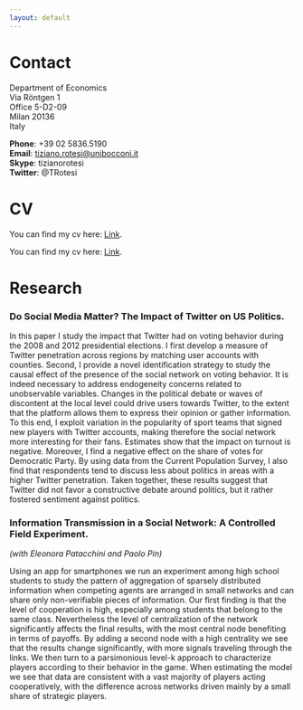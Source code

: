 ```yaml
---
layout: default
---
```


# Contact 

Department of Economics <br/>
Via Röntgen 1 <br/>
Office 5-D2-09 <br/>
Milan 20136 <br/>
Italy

**Phone**: +39 02 5836.5190 <br/>
**Email**: tiziano.rotesi@unibocconi.it <br/>
**Skype**: tizianorotesi <br/>
**Twitter**: @TRotesi 

# CV

You can find my cv here: [Link](https://www.dropbox.com/s/2v5ksv6b62wvku6/CV_TizianoRotesi.pdf?dl=0).

You can find my cv here: [Link](/assets/file/CV_TizianoRotesi.pdf).

# Research

### Do Social Media Matter? The Impact of Twitter on US Politics.


In this paper I study the impact that Twitter had on voting behavior during the 2008 and 2012 presidential elections. I first develop a measure of Twitter penetration across regions by matching user accounts with counties. Second, I provide a novel identification strategy to study the causal effect of the presence of the social network on voting behavior. It is indeed necessary to address endogeneity concerns related to unobservable variables. Changes in the political debate or waves of discontent at the local level could drive users towards Twitter, to the extent that the platform allows them to express their opinion or gather information. To this end, I exploit variation in the popularity of sport teams that signed new players with Twitter accounts, making therefore the social network more interesting for their fans. Estimates show that the impact on turnout is negative. Moreover, I find a negative effect on the share of votes for Democratic Party. By using data from the Current Population Survey, I also find that respondents tend to discuss less about politics in areas with a higher Twitter penetration. Taken together, these results suggest that Twitter did not favor a constructive debate around politics, but it rather fostered sentiment against politics.

### Information Transmission in a Social Network: A Controlled Field Experiment. 
*(with Eleonora Patacchini and Paolo Pin)*

Using an app for smartphones we run an experiment among high school students to study the pattern of aggregation of sparsely distributed information when competing agents are arranged in small networks and can share only non-verifiable pieces of information. Our first finding is that the level of cooperation is high, especially among students that belong to the same class. Nevertheless the level of centralization of the network significantly affects the final results, with the most central node benefiting in terms of payoffs. By adding a second node with a high centrality we see that the results change significantly, with more signals traveling through the links. We then turn to a parsimonious level-k approach to characterize players according to their behavior in the game. When estimating the model we see that data are consistent with a vast majority of players acting cooperatively, with the difference across networks driven mainly by a small share of strategic players.